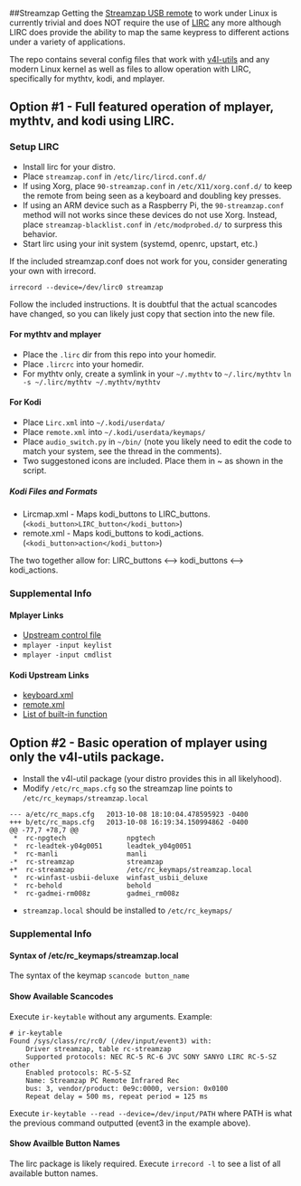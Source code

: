 ##Streamzap
Getting the [Streamzap USB remote](http://www.streamzap.com/consumer/pc_remote/index.php) to work under Linux is currently trivial and does NOT require the use of [LIRC](http://www.lirc.org) any more although LIRC does provide the ability to map the same keypress to different actions under a variety of applications.

The repo contains several config files that work with [v4l-utils](http://git.linuxtv.org/v4l-utils.git) and any modern Linux kernel as well as files to allow operation with LIRC, specifically for mythtv, kodi, and mplayer.

## Option #1 - Full featured operation of mplayer, mythtv, and kodi using LIRC.
### Setup LIRC
* Install lirc for your distro.
* Place `streamzap.conf` in `/etc/lirc/lircd.conf.d/`
* If using Xorg, place `90-streamzap.conf` in `/etc/X11/xorg.conf.d/` to keep the remote from being seen as a keyboard and doubling key presses.
* If using an ARM device such as a Raspberry Pi, the `90-streamzap.conf` method will not works since these devices do not use Xorg. Instead, place `streamzap-blacklist.conf` in `/etc/modprobed.d/` to surpress this behavior.
* Start lirc using your init system (systemd, openrc, upstart, etc.)

If the included streamzap.conf does not work for you, consider generating your own with irrecord.
```
irrecord --device=/dev/lirc0 streamzap
```
Follow the included instructions.  It is doubtful that the actual scancodes have changed, so you can likely just copy that section into the new file.

#### For mythtv and mplayer
* Place the `.lirc` dir from this repo into your homedir.
* Place `.lircrc` into your homedir.
* For mythtv only, create a symlink in your `~/.mythtv` to `~/.lirc/mythtv` `ln -s ~/.lirc/mythtv ~/.mythtv/mythtv`

#### For Kodi
* Place `Lirc.xml` into `~/.kodi/userdata/`
* Place `remote.xml` into `~/.kodi/userdata/keymaps/`
* Place `audio_switch.py` in `~/bin/` (note you likely need to edit the code to match your system, see the thread in the comments).
* Two suggestoned icons are included. Place them in ~ as shown in the script.

##### Kodi Files and Formats
* Lircmap.xml - Maps kodi_buttons to LIRC_buttons.  (`<kodi_button>LIRC_button</kodi_button>`)
* remote.xml - Maps kodi_buttons to kodi_actions.  (`<kodi_button>action</kodi_button>`)

The two together allow for: LIRC_buttons <--> kodi_buttons <--> kodi_actions.

### Supplemental Info
#### Mplayer Links
* [Upstream control file](/etc/mplayer/input.conf)
* `mplayer -input keylist`
* `mplayer -input cmdlist`

#### Kodi Upstream Links
* [keyboard.xml](https://github.com/xbmc/xbmc/blob/master/system/keymaps/keyboard.xml)
* [remote.xml](https://github.com/xbmc/xbmc/blob/master/system/keymaps/remote.xml)
* [List of built-in function](http://kodi.wiki/view/List_of_built-in_functions)

## Option #2 - Basic operation of mplayer using only the v4l-utils package.
* Install the v4l-util package (your distro provides this in all likelyhood).
* Modify `/etc/rc_maps.cfg` so the streamzap line points to `/etc/rc_keymaps/streamzap.local`
```
--- a/etc/rc_maps.cfg	2013-10-08 18:10:04.478595923 -0400
+++ b/etc/rc_maps.cfg	2013-10-08 16:19:34.150994862 -0400
@@ -77,7 +78,7 @@
 *	rc-npgtech               npgtech
 *	rc-leadtek-y04g0051      leadtek_y04g0051
 *	rc-manli                 manli
-*	rc-streamzap             streamzap
+*	rc-streamzap             /etc/rc_keymaps/streamzap.local
 *	rc-winfast-usbii-deluxe  winfast_usbii_deluxe
 *	rc-behold                behold
 *	rc-gadmei-rm008z         gadmei_rm008z
```

* `streamzap.local` should be installed to `/etc/rc_keymaps/`

### Supplemental Info
#### Syntax of /etc/rc_keymaps/streamzap.local
The syntax of the keymap `scancode button_name`

#### Show Available Scancodes
Execute `ir-keytable` without any arguments.  Example:
```
# ir-keytable
Found /sys/class/rc/rc0/ (/dev/input/event3) with:
	Driver streamzap, table rc-streamzap
	Supported protocols: NEC RC-5 RC-6 JVC SONY SANYO LIRC RC-5-SZ other
	Enabled protocols: RC-5-SZ
	Name: Streamzap PC Remote Infrared Rec
	bus: 3, vendor/product: 0e9c:0000, version: 0x0100
	Repeat delay = 500 ms, repeat period = 125 ms
```

Execute `ir-keytable --read --device=/dev/input/PATH` where PATH is what the previous command outputted (event3 in the example above).

#### Show Availble Button Names
The lirc package is likely required.  Execute `irrecord -l` to see a list of all available button names.

